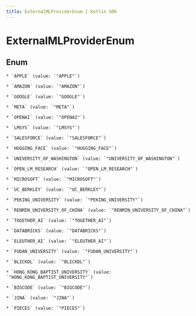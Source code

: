 ```yaml
---
title: ExternalMLProviderEnum | Kotlin SDK
---
```



# ExternalMLProviderEnum

## Enum


    * `APPLE` (value: `"APPLE"`)

    * `AMAZON` (value: `"AMAZON"`)

    * `GOOGLE` (value: `"GOOGLE"`)

    * `META` (value: `"META"`)

    * `OPENAI` (value: `"OPENAI"`)

    * `LMSYS` (value: `"LMSYS"`)

    * `SALESFORCE` (value: `"SALESFORCE"`)

    * `HUGGING_FACE` (value: `"HUGGING_FACE"`)

    * `UNIVERSITY_OF_WASHINGTON` (value: `"UNIVERSITY_OF_WASHINGTON"`)

    * `OPEN_LM_RESEARCH` (value: `"OPEN_LM_RESEARCH"`)

    * `MICROSOFT` (value: `"MICROSOFT"`)

    * `UC_BERKLEY` (value: `"UC_BERKLEY"`)

    * `PEKING_UNIVERSITY` (value: `"PEKING_UNIVERSITY"`)

    * `RENMIN_UNIVERSITY_OF_CHINA` (value: `"RENMIN_UNIVERSITY_OF_CHINA"`)

    * `TOGETHER_AI` (value: `"TOGETHER_AI"`)

    * `DATABRICKS` (value: `"DATABRICKS"`)

    * `ELEUTHER_AI` (value: `"ELEUTHER_AI"`)

    * `FUDAN_UNIVERSITY` (value: `"FUDAN_UNIVERSITY"`)

    * `BLICKDL` (value: `"BLICKDL"`)

    * `HONG_KONG_BAPTIST_UNIVERSITY` (value: `"HONG_KONG_BAPTIST_UNIVERSITY"`)

    * `BIGCODE` (value: `"BIGCODE"`)

    * `JINA` (value: `"JINA"`)

    * `PIECES` (value: `"PIECES"`)



